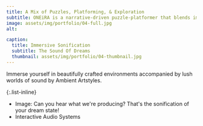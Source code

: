 ```yaml
---
title: A Mix of Puzzles, Platforming, & Exploration
subtitle: ONEiRA is a narrative-driven puzzle-platformer that blends immersive storytelling with intricate mechanics. Collect unique abilities that help you solve puzzles, traverse obstacles, and explore the ever-shifting dreamscapes. Get ready to suit up and wishlist ONEiRA on Steam today!"
image: assets/img/portfolio/04-full.jpg
alt: 

caption:
  title: Immersive Sonification
  subtitle: The Sound Of Dreams
  thumbnail: assets/img/portfolio/04-thumbnail.jpg
---
```

Immerse yourself in beautifully crafted environments accompanied by lush worlds of sound by Ambient Artstyles.

{:.list-inline}
- Image: Can you hear what we're producing? That's the sonification of your dream state!
- Interactive Audio Systems

